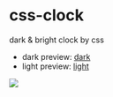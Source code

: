 # css-clock
dark &amp; bright clock by css

- dark preview: [dark](http://div.gg/demo/clock/clock-dark.html)
- light preview: [light](http://div.gg/demo/clock/clock-bright.html)

![](http://div.gg/demo/clock/image/GIF.gif)
